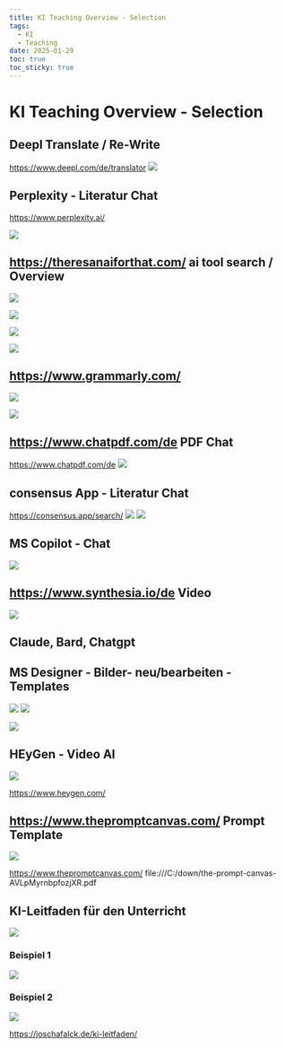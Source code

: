 ```yaml
---
title: KI Teaching Overview - Selection
tags:
  - KI
  - Teaching
date: 2025-01-29
toc: true
toc_sticky: true
---
```


# KI Teaching  Overview - Selection

## Deepl Translate / Re-Write 

https://www.deepl.com/de/translator
![](../_asset/2025-01-29-ki-lehre-20250129095302.jpg)

## Perplexity - Literatur Chat

https://www.perplexity.ai/

![](../_asset/2025-01-29-ki-lehre-20250129095653.jpg)




## https://theresanaiforthat.com/ ai tool search / Overview 

![](../_asset/2025-01-29-ki-lehre-20250129100234.jpg)

![](../_asset/2025-01-29-ki-lehre-20250129100514.jpg)


![](../_asset/2025-01-29-ki-lehre-20250129100638.jpg)


![](../_asset/2025-01-29-ki-lehre-20250129101421.jpg)

## https://www.grammarly.com/

![](../_asset/2025-01-29-ki-lehre-20250129100023.jpg)

![](../_asset/2025-01-29-ki-lehre-20250129100049.jpg)



## https://www.chatpdf.com/de PDF Chat 

https://www.chatpdf.com/de
![](../_asset/2025-01-29-ki-lehre-20250129095848.jpg)

## consensus App - Literatur Chat 


https://consensus.app/search/
![](../_asset/2025-01-29-ki-lehre-20250129095437.jpg)
![](../_asset/2025-01-29-ki-lehre-20250129095544.jpg)


## MS Copilot - Chat 
![](../_asset/2025-01-29-ki-lehre-20250129102128.jpg)

## https://www.synthesia.io/de Video 

![](../_asset/2025-01-29-ki-lehre-20250129102009.jpg)

## Claude, Bard, Chatgpt 


## MS Designer - Bilder- neu/bearbeiten - Templates 
![](../_asset/2025-01-29-ki-lehre-20250129102323.jpg)
![](../_asset/2025-01-29-ki-lehre-20250129102411.jpg)

![](../_asset/2025-01-29-ki-lehre-20250129102429.jpg)

## HEyGen - Video AI
![](../_asset/2025-01-29-ki-lehre-20250129101902.jpg)

https://www.heygen.com/

## https://www.thepromptcanvas.com/ Prompt Template 

![](../_asset/2025-01-29-ki-lehre-20250129101546.jpg)

https://www.thepromptcanvas.com/
file:///C:/down/the-prompt-canvas-AVLpMyrnbpfozjXR.pdf


## KI-Leitfaden für den Unterricht

![](../_asset/2025-01-29-ki-lehre-20250129094905.jpg)


### Beispiel 1 

![](../_asset/2025-01-29-ki-lehre-20250129095003.jpg)


### Beispiel 2
![](../_asset/2025-01-29-ki-lehre-20250129095021.jpg)


https://joschafalck.de/ki-leitfaden/
